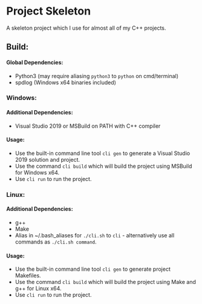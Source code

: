 # Project Skeleton  
A skeleton project which I use for almost all of my C++ projects.  
  
## Build:
#### Global Dependencies:
- Python3  (may require aliasing `python3` to `python` on cmd/terminal)
- spdlog (Windows x64 binaries included)  
  
### Windows:
#### Additional Dependencies:
- Visual Studio 2019 or MSBuild on PATH with C++ compiler  
  
#### Usage:  
- Use the built-in command line tool `cli gen` to generate a Visual Studio 2019 solution and project.  
- Use the command `cli build` which will build the project using MSBuild for Windows x64.  
- Use `cli run` to run the project.  
  
### Linux:
#### Additional Dependencies:
- g++
- Make  
- Alias in ~/.bash_aliases for `./cli.sh` to `cli` - alternatively use all commands as `./cli.sh command`.  
  
#### Usage:  
- Use the built-in command line tool `cli gen` to generate project Makefiles.  
- Use the command `cli build` which will build the project using Make and g++ for Linux x64.  
- Use `cli run` to run the project.  